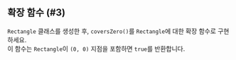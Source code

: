 ## 확장 함수 (#3)

`Rectangle` 클래스를 생성한 후, `coversZero()`를 `Rectangle`에 대한 확장 함수로 구현하세요.  
이 함수는 `Rectangle`이 `(0, 0)` 지점을 포함하면 `true`를 반환합니다.